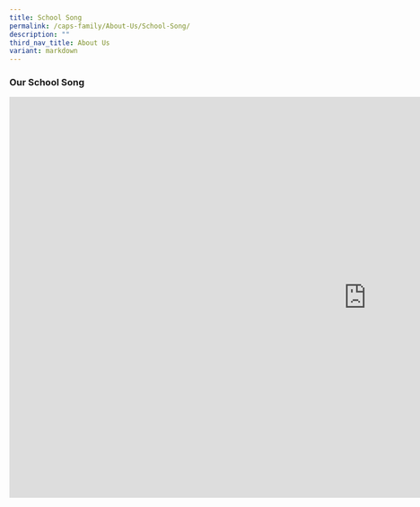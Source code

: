 ```yaml
---
title: School Song
permalink: /caps-family/About-Us/School-Song/
description: ""
third_nav_title: About Us
variant: markdown
---
```


<h3> Our School Song</h3>

<iframe allowfullscreen="" allow="accelerometer; encrypted-media; gyroscope" frameborder="0" title="Casuarina Primary School Song" src="https://www.youtube.com/embed/TXKBBuoSMKA" height="715" width="1271"></iframe>